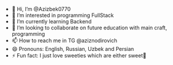 - 👋 Hi, I’m @Azizbek0770
- 👀 I’m interested in programming FullStack
- 🌱 I’m currently learning Backend
- 💞️ I’m looking to collaborate on future education with main craft, programming
- 📫 How to reach me in TG @aziznodirovich
- 😄 Pronouns: English, Russian, Uzbek and Persian
- ⚡ Fun fact: I just love sweeties which are either sweet🍒

<!---
Azizbek0770/Azizbek0770 is a ✨ special ✨ repository because its `README.md` (this file) appears on your GitHub profile.
You can click the Preview link to take a look at your changes.
--->

